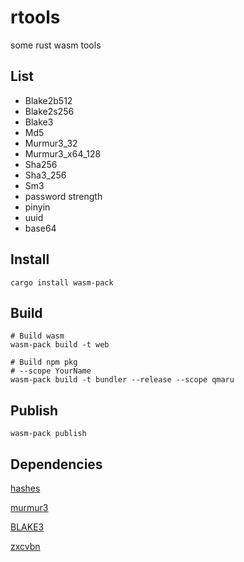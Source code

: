 # rtools

some rust wasm tools

## List

+ Blake2b512
+ Blake2s256
+ Blake3
+ Md5
+ Murmur3_32
+ Murmur3_x64_128
+ Sha256
+ Sha3_256
+ Sm3
+ password strength
+ pinyin
+ uuid
+ base64

## Install

```shell
cargo install wasm-pack
```

## Build

```shell
# Build wasm
wasm-pack build -t web

# Build npm pkg
# --scope YourName
wasm-pack build -t bundler --release --scope qmaru
```

## Publish

```shell
wasm-pack publish
```

## Dependencies

[hashes](https://github.com/RustCrypto/hashes)

[murmur3](https://github.com/stusmall/murmur3)

[BLAKE3](https://github.com/BLAKE3-team/BLAKE3)

[zxcvbn](https://github.com/shssoichiro/zxcvbn-rs)
